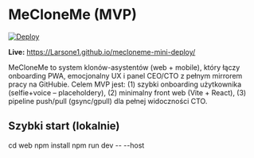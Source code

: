 # MeCloneMe (MVP)
[![Deploy](https://github.com/Larsone1/mecloneme-mini-deploy/actions/workflows/deploy.yml/badge.svg)](https://github.com/Larsone1/mecloneme-mini-deploy/actions/workflows/deploy.yml)

**Live:** https://Larsone1.github.io/mecloneme-mini-deploy/

MeCloneMe to system klonów-asystentów (web + mobile), który łączy onboarding PWA, emocjonalny UX i panel CEO/CTO z pełnym mirrorem pracy na GitHubie. Celem MVP jest: (1) szybki onboarding użytkownika (selfie+voice – placeholdery), (2) minimalny front web (Vite + React), (3) pipeline push/pull (gsync/gpull) dla pełnej widoczności CTO.

## Szybki start (lokalnie)
cd web
npm install
npm run dev -- --host